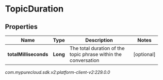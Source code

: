 # TopicDuration


## Properties

| Name | Type | Description | Notes |
| ------------ | ------------- | ------------- | ------------- |
| **totalMilliseconds** | **Long** | The total duration of the topic phrase within the conversation |  [optional] |




_com.mypurecloud.sdk.v2:platform-client-v2:229.0.0_
